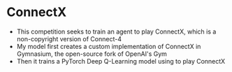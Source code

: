 # ConnectX

* This competition seeks to train an agent to play ConnectX, which is a non-copyright version of Connect-4
* My model first creates a custom implementation of ConnectX in Gymnasium, the open-source fork of OpenAI's Gym
* Then it trains a PyTorch Deep Q-Learning model using to play ConnectX
